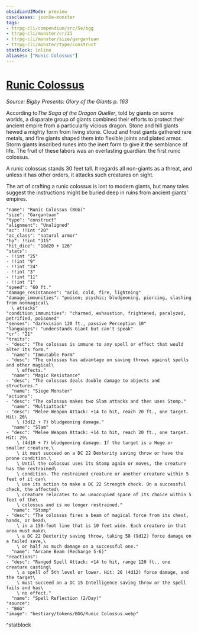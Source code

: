 ```yaml
---
obsidianUIMode: preview
cssclasses: json5e-monster
tags:
- ttrpg-cli/compendium/src/5e/bgg
- ttrpg-cli/monster/cr/21
- ttrpg-cli/monster/size/gargantuan
- ttrpg-cli/monster/type/construct
statblock: inline
aliases: ["Runic Colossus"]
---
```

# [Runic Colossus](3-Compendium\CLI\bestiary\construct/runic-colossus-bgg.md)
*Source: Bigby Presents: Glory of the Giants p. 163*  

According to*The Saga of the Dragon Queller*, told by giants on some worlds, a disparate group of giants combined their efforts to protect their ancient empire from a particularly vicious dragon. Stone and hill giants hewed a mighty form from living stone. Cloud and frost giants gathered rare metals, and fire giants shaped them into flexible joints and plated armor. Storm giants inscribed runes into the inert form to give it the semblance of life. The fruit of these labors was an everlasting guardian: the first runic colossus.

A runic colossus stands 30 feet tall. It regards all non-giants as a threat, and unless it has other orders, it attacks such creatures on sight.

The art of crafting a runic colossus is lost to modern giants, but many tales suggest the instructions might be buried deep in ruins from ancient giants' empires.

```statblock
"name": "Runic Colossus (BGG)"
"size": "Gargantuan"
"type": "construct"
"alignment": "Unaligned"
"ac": !!int "20"
"ac_class": "natural armor"
"hp": !!int "315"
"hit_dice": "18d20 + 126"
"stats":
- !!int "25"
- !!int "9"
- !!int "24"
- !!int "3"
- !!int "11"
- !!int "1"
"speed": "60 ft."
"damage_resistances": "acid, cold, fire, lightning"
"damage_immunities": "poison; psychic; bludgeoning, piercing, slashing from nonmagical\
  \ attacks"
"condition_immunities": "charmed, exhaustion, frightened, paralyzed, petrified, poisoned"
"senses": "darkvision 120 ft., passive Perception 10"
"languages": "understands Giant but can't speak"
"cr": "21"
"traits":
- "desc": "The colossus is immune to any spell or effect that would alter its form."
  "name": "Immutable Form"
- "desc": "The colossus has advantage on saving throws against spells and other magical\
    \ effects."
  "name": "Magic Resistance"
- "desc": "The colossus deals double damage to objects and structures."
  "name": "Siege Monster"
"actions":
- "desc": "The colossus makes two Slam attacks and then uses Stomp."
  "name": "Multiattack"
- "desc": "Melee Weapon Attack: +14 to hit, reach 20 ft., one target. Hit: 26\
    \ (3d12 + 7) bludgeoning damage."
  "name": "Slam"
- "desc": "Melee Weapon Attack: +14 to hit, reach 20 ft., one target. Hit: 29\
    \ (4d10 + 7) bludgeoning damage. If the target is a Huge or smaller creature,\
    \ it must succeed on a DC 22 Dexterity saving throw or have the prone condition.\
    \ Until the colossus uses its Stomp again or moves, the creature has the restrained\
    \ condition. The restrained creature or another creature within 5 feet of it can\
    \ use its action to make a DC 22 Strength check. On a successful check, the affected\
    \ creature relocates to an unoccupied space of its choice within 5 feet of the\
    \ colossus and is no longer restrained."
  "name": "Stomp"
- "desc": "The colossus fires a beam of magical force from its chest, hands, or head\
    \ in a 150-foot line that is 10 feet wide. Each creature in that area must make\
    \ a DC 22 Dexterity saving throw, taking 58 (9d12) force damage on a failed save,\
    \ or half as much damage on a successful one."
  "name": "Arcane Beam (Recharge 5-6)"
"reactions":
- "desc": "Ranged Spell Attack: +14 to hit, range 120 ft., one creature casting\
    \ a spell of 5th level or lower. Hit: 26 (4d12) force damage, and the target\
    \ must succeed on a DC 15 Intelligence saving throw or the spell fails and has\
    \ no effect."
  "name": "Spell Reflection (2/Day)"
"source":
- "BGG"
"image": "bestiary/tokens/BGG/Runic Colossus.webp"
```
^statblock